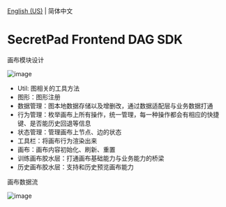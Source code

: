 [English (US)](README.md) | 简体中文

# SecretPad Frontend DAG SDK

画布模块设计

![image](https://github.com/secretflow/secretpad-frontend/assets/46579290/bc56b079-0b79-4305-8406-3181a4fd0620)

- Util: 图相关的工具方法
- 图形：图形注册
- 数据管理：图本地数据存储以及增删改，通过数据适配层与业务数据打通
- 行为管理：枚举画布上所有操作，统一管理，每一种操作都会有相应的快捷键、是否能历史回退等信息
- 状态管理：管理画布上节点、边的状态
- 工具栏：将画布行为渲染出来
- 画布：画布内容初始化、刷新、重置
- 训练画布胶水层：打通画布基础能力与业务能力的桥梁
- 历史画布胶水层：支持和历史预览画布能力

画布数据流

![image](https://github.com/secretflow/secretpad-frontend/assets/46579290/9b9374e0-dbe0-4258-8f03-f309fd350e40)


